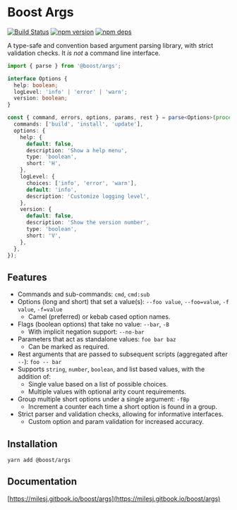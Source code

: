 # Boost Args

[![Build Status](https://travis-ci.org/milesj/boost.svg?branch=master)](https://travis-ci.org/milesj/boost)
[![npm version](https://badge.fury.io/js/%40boost%args.svg)](https://www.npmjs.com/package/@boost/args)
[![npm deps](https://david-dm.org/milesj/boost.svg?path=packages/args)](https://www.npmjs.com/package/@boost/args)

A type-safe and convention based argument parsing library, with strict validation checks. It _is
not_ a command line interface.

```ts
import { parse } from '@boost/args';

interface Options {
  help: boolean;
  logLevel: 'info' | 'error' | 'warn';
  version: boolean;
}

const { command, errors, options, params, rest } = parse<Options>(process.argv.slice(2), {
  commands: ['build', 'install', 'update'],
  options: {
    help: {
      default: false,
      description: 'Show a help menu',
      type: 'boolean',
      short: 'H',
    },
    logLevel: {
      choices: ['info', 'error', 'warn'],
      default: 'info',
      description: 'Customize logging level',
    },
    version: {
      default: false,
      description: 'Show the version number',
      type: 'boolean',
      short: 'V',
    },
  },
});
```

## Features

- Commands and sub-commands: `cmd`, `cmd:sub`
- Options (long and short) that set a value(s): `--foo value`, `--foo=value`, `-f value`, `-f=value`
  - Camel (preferred) or kebab cased option names.
- Flags (boolean options) that take no value: `--bar`, `-B`
  - With implicit negation support: `--no-bar`
- Parameters that act as standalone values: `foo bar baz`
  - Can be marked as required.
- Rest arguments that are passed to subsequent scripts (aggregated after `--`): `foo -- bar`
- Supports `string`, `number`, `boolean`, and list based values, with the addition of:
  - Single value based on a list of possible choices.
  - Multiple values with optional arity count requirements.
- Group multiple short options under a single argument: `-fBp`
  - Increment a counter each time a short option is found in a group.
- Strict parser and validation checks, allowing for informative interfaces.
  - Custom option and param validation for increased accuracy.

## Installation

```
yarn add @boost/args
```

## Documentation

[https://milesj.gitbook.io/boost/args](https://milesj.gitbook.io/boost/args)
